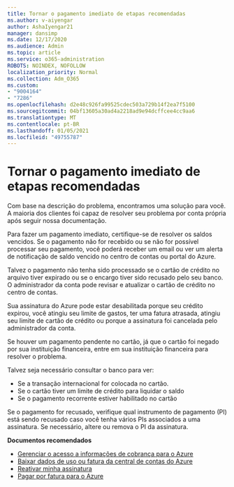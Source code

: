 ```yaml
---
title: Tornar o pagamento imediato de etapas recomendadas
ms.author: v-aiyengar
author: AshaIyengar21
manager: dansimp
ms.date: 12/17/2020
ms.audience: Admin
ms.topic: article
ms.service: o365-administration
ROBOTS: NOINDEX, NOFOLLOW
localization_priority: Normal
ms.collection: Adm_O365
ms.custom:
- "9004164"
- "7286"
ms.openlocfilehash: d2e48c926fa99525cdec503a729b14f2ea7f5100
ms.sourcegitcommit: 04bf13605a30ad4a2218ad9e94dcffcee4cc9aa6
ms.translationtype: MT
ms.contentlocale: pt-BR
ms.lasthandoff: 01/05/2021
ms.locfileid: "49755787"
---
```

# <a name="make-immediate-payment---recommended-steps"></a>Tornar o pagamento imediato de etapas recomendadas

Com base na descrição do problema, encontramos uma solução para você. A maioria dos clientes foi capaz de resolver seu problema por conta própria após seguir nossa documentação.

Para fazer um pagamento imediato, certifique-se de resolver os saldos vencidos. Se o pagamento não for recebido ou se não for possível processar seu pagamento, você poderá receber um email ou ver um alerta de notificação de saldo vencido no centro de contas ou portal do Azure. 

Talvez o pagamento não tenha sido processado se o cartão de crédito no arquivo tiver expirado ou se o encargo tiver sido recusado pelo seu banco. O administrador da conta pode revisar e atualizar o cartão de crédito no centro de contas. 

Sua assinatura do Azure pode estar desabilitada porque seu crédito expirou, você atingiu seu limite de gastos, ter uma fatura atrasada, atingiu seu limite de cartão de crédito ou porque a assinatura foi cancelada pelo administrador da conta.  

Se houver um pagamento pendente no cartão, já que o cartão foi negado por sua instituição financeira, entre em sua instituição financeira para resolver o problema.  

Talvez seja necessário consultar o banco para ver:

- Se a transação internacional for colocada no cartão. 
- Se o cartão tiver um limite de crédito para liquidar o saldo 
- Se o pagamento recorrente estiver habilitado no cartão 

Se o pagamento for recusado, verifique qual instrumento de pagamento (PI) está sendo recusado caso você tenha vários PIs associados a uma assinatura. Se necessário, altere ou remova o PI da assinatura. 

**Documentos recomendados** 

- [Gerenciar o acesso a informações de cobrança para o Azure](https://docs.microsoft.com/azure/billing/billing-manage-access?WT.mc_id=Portal-Microsoft_Azure_Support)
- [Baixar dados de uso ou fatura da central de contas do Azure](https://docs.microsoft.com/azure/billing/billing-download-azure-invoice-daily-usage-date?WT.mc_id=Portal-Microsoft_Azure_Support)
- [Reativar minha assinatura](https://docs.microsoft.com/azure/billing/billing-subscription-become-disable?WT.mc_id=Portal-Microsoft_Azure_Support)
- [Pagar por fatura para o Azure](https://docs.microsoft.com/azure/cost-management-billing/manage/pay-by-invoice) 